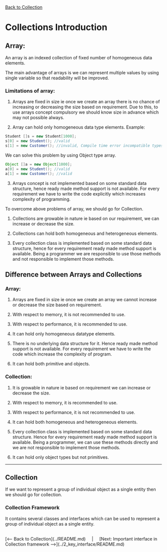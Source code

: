 [Back to Collection](../README.md)

# Collections Introduction

## Array:
An array is an indexed collection of fixed number of homogeneous data elements. 

The main advantage of arrays is we can represent multiple values by using single variable so that readability will be improved.

### Limitations of array:
1) Arrays are fixed in size ie once we create an array there is no chance of increasing or decreasing the size based on requirement. Due to this, to use arrays concept compulsory we should know size in advance which may not possible always.

2) Array can hold only homogeneous data type elements. 
Example: 

```java
Student []s = new Student[1000];
s[0] = new Student(); //valid
s[1] = new Customer(); //invalid, Compile time error incompatible types
```

We can solve this problem by using Object type array.

```java
Object []a = new Object[1000];
a[0] = new Student(); //valid
a[1] = new Customer(); //valid
```

3) Arrays concept is not implemented based on some standard data structure, hence ready made method support is not available. For every requirement we have to write the code explicitly which increases complexity of programming.

To overcome above problems of array, we should go for Collection.

1) Collections are growable in nature ie based on our requirement, we can increase or decrease the size.

2) Collections can hold both homogeneous and heterogeneous elements.

3) Every collection class is implemented based on some standard data structure, hence for every requirement ready made method support is available. Being a programmer we are responsible to use those methods and not responsible to implement those methods.


## Difference between Arrays and Collections

### Array:
1) Arrays are fixed in size ie once we create an array we cannot increase or decrease the size based on requirement. <br>

2) With respect to memory, it is not recommended to use.

3) With respect to performance, it is recommended to use.

4) It can hold only homogeneous datatype elements.

5) There is no underlying data structure for it. Hence ready made method support is not available. For every requirement we have to write the code which increase the complexity of program.

6) It can hold both primitive and objects.

### Collection:
1) It is growable in nature ie based on requirement we can increase or decrease the size. <br>

2) With respect to memory, it is recommended to use.

3) With respect to performance, it is not recommended to use.

4) It can hold both homogeneous and heterogeneous elements.

5) Every collection class is implemented based on some standard data structure. Hence for every requirement ready made method support is available. Being a programmer, we can use these methods directly and we are not responsible to implement those methods.

6) It can hold only object types but not primitives.

----------------

## Collection

If we want to represent a group of individual object as a single entity then we should go for collection.

### Collection Framework

It contains several classes and interfaces which can be used to represent a group of individual object as a single entity.

<Br>
[<-- Back to Collection](../README.md) &nbsp;&nbsp;&nbsp;&nbsp;|&nbsp;&nbsp;&nbsp;&nbsp; [Next: Important interface in Collection framework -->](../2_key_interface/README.md)

<br>